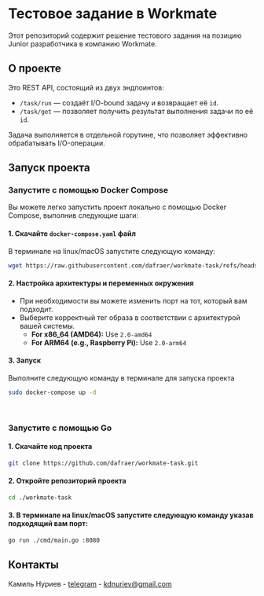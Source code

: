 <!-- ABOUT THE PROJECT -->
# Тестовое задание в Workmate

Этот репозиторий содержит решение тестового задания на позицию Junior разработчика в компанию Workmate.

## О проекте

Это REST API, состоящий из двух эндпоинтов:

- `/task/run` — создаёт I/O-bound задачу и возвращает её `id`.
- `/task/get` — позволяет получить результат выполнения задачи по её `id`.

Задача выполняется в отдельной горутине, что позволяет эффективно обрабатывать I/O-операции.


<!-- GETTING STARTED -->
## Запуск проекта

### Запустите с помощью Docker Compose
Вы можете легко запустить проект локально с помощью Docker Compose, выполнив следующие шаги:

#### 1. Скачайте `docker-compose.yaml` файл
В терминале на linux/macOS запустите следующую команду:

```sh
wget https://raw.githubusercontent.com/dafraer/workmate-task/refs/heads/main/docker-compose.yaml
```  

#### 2. Настройка архитектуры и переменных окружения
- При необходимости вы можете изменить порт на тот, который вам подходит.
- Выберите корректный тег образа в соответствии с архитектурой вашей системы.
    - **For x86_64 (AMD64):** Use `2.0-amd64`
    - **For ARM64 (e.g., Raspberry Pi):** Use `2.0-arm64`

#### 3. Запуск
Выполните следующую команду в терминале для запуска проекта

```sh
sudo docker-compose up -d
```  

<br>

### Запустите с помощью Go

#### 1. Скачайте код проекта

```sh
git clone https://github.com/dafraer/workmate-task.git
```  

#### 2. Откройте репозиторий проекта

```sh
cd ./workmate-task
```  

#### 3. В терминале на linux/macOS запустите следующую команду указав подходящий вам порт:

```sh
go run ./cmd/main.go :8080
```  

<!-- CONTACT -->
## Контакты

Камиль Нуриев - [telegram](https://t.me/dafraer) - kdnuriev@gmail.com